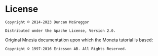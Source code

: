 # License

```
Copyright © 2014-2023 Duncan McGreggor

Distributed under the Apache License, Version 2.0.
```

Original Mnesia documentation upon which the Moneta tutorial is based:

```
Copyright © 1997-2016 Ericsson AB. All Rights Reserved.
```
